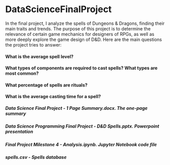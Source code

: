 # DataScienceFinalProject
In the final project, I analyze the spells of Dungeons & Dragons, finding their main traits and trends. The purpose of this project is to determine the relevance of certain game mechanics for designers of RPGs, as well as more deeply explore the game design of D&D. Here are the main questions the project tries to answer:
#### What is the average spell level?
#### What types of components are required to cast spells? What types are most common?
#### What percentage of spells are rituals?
#### What is the average casting time for a spell?
##### Data Science Final Project - 1 Page Summary.docx. The one-page summary
##### Data Science Programming Final Project - D&D Spells.pptx. Powerpoint presentation
##### Final Project Milestone 4 - Analysis.ipynb. Jupyter Notebook code file
##### spells.csv - Spells database
